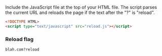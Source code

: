 Include the JavaScript file at the top of your HTML file. The script parses
the current URL and reloads the page if the text after the "?" is "reload".

```html
<!DOCTYPE HTML>
<script type="text/javascript" src="reload.js"></script>
```

### Reload flag
```
blah.com?reload
```
